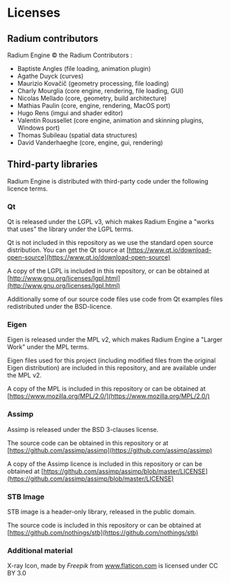 # Licenses
## Radium contributors

Radium Engine © the Radium Contributors :

*   Baptiste Angles (file loading, animation plugin)
*   Agathe Duyck (curves)
*   Maurizio Kovačič (geometry processing, file loading)
*   Charly Mourglia (core engine, rendering, file loading, GUI)
*   Nicolas Mellado (core, geometry, build architecture)
*   Mathias Paulin (core, engine, rendering, MacOS port)
*   Hugo Rens (imgui and shader editor)
*   Valentin Roussellet (core engine, animation and skinning plugins, Windows port)
*   Thomas Subileau (spatial data structures)
*   David Vanderhaeghe (core, engine, gui, rendering)

## Third-party libraries

Radium Engine is distributed with third-party code under the following
licence terms.

### Qt

Qt is released under the LGPL v3, which makes Radium Engine a "works that
uses" the library under the LGPL terms.

Qt is not included in this repository as we use the standard open source distribution.
You can get the Qt source at [https://www.qt.io/download-open-source](https://www.qt.io/download-open-source)

A copy of the LGPL is included in this repository, or can be obtained at
[http://www.gnu.org/licenses/lgpl.html](http://www.gnu.org/licenses/lgpl.html)

Additionally some of our source code files use code from Qt examples files
redistributed under the BSD-licence.

### Eigen

Eigen is released under the MPL v2, which makes Radium Engine a
"Larger Work" under the MPL terms.

Eigen files used for this project (including modified files from
the original Eigen distribution) are included in this repository,
and are available under the MPL v2.

A copy of the MPL is included in this repository or can be obtained at
[https://www.mozilla.org/MPL/2.0/](https://www.mozilla.org/MPL/2.0/)

### Assimp

Assimp is released under the BSD 3-clauses license.

The source code can be obtained in this repository or at [https://github.com/assimp/assimp](https://github.com/assimp/assimp)

A copy of the Assimp licence is included in this repository or can
be obtained at [https://github.com/assimp/assimp/blob/master/LICENSE](https://github.com/assimp/assimp/blob/master/LICENSE)

### STB Image

STB image is a header-only library, released in the public domain.

The source code is included in this repository or can be obtained at [https://github.com/nothings/stb](https://github.com/nothings/stb)

### Additional material
X-ray Icon, made by *Freepik* from www.flaticon.com is licensed under CC BY 3.0

